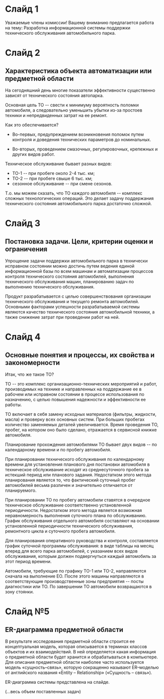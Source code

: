 # Слайд 1

Уважаемые члены комиссии! Вашему вниманию предлагается работа на тему:
Разработка информационной системы поддержки технического обслуживания
автомобильного парка.

# Слайд 2

## Характеристика объекта автоматизации или предметной области

На сегодняшний день многие показатели эффективности существенно зависят от
технического состояния автопарка.

Основная цель ТО -- свести к минимуму вероятность поломки автомобиля, а
следовательно уменьшить убытки из-за простоев техники и непредвиденных затрат на
ее ремонт.

Как это обеспечивается?

- Во-первых, предупреждением возникновения поломок путем контроля и доведения
  технических параметров до номинальных.

- Во-вторых, проведением смазочных, регулировочных, крепежных и других видов
  работ.

Техническое обслуживание бывает разных видов:

- ТО-1 -- при пробеге около 2-4 тыс. км;
- ТО-2 -- при пробеге свыше 6 тыс. км;
- сезонное обслуживание -- при смене сезонов.

Т.о. мы можем сказать, что ТО каждого автомобиля -- комплекс сложных
технологических операций. Это делает задачу поддержания технического состояния
автомобильного парка достаточно сложной.

# Слайд 3

## Постановка задачи. Цели, критерии оценки и ограничения

Упрощение задачи поддержки автомобильного парка в технически исправном состоянии
можно достичь путем ведения единой информационной базы по всем машинам и
автоматизации процессов контроля технического состояния автомобилей, выполнения
технического обслуживания машин, планированию задач по выполнению технического
обслуживания.

Продукт разрабатывается с целью совершенствования организации технического
обслуживания и текущего ремонта автомобилей. Основными факторами успешности
разрабатываемой системы являются качество технического состояния автомобильной
техники, а также снижение затрат при проведении работ на ней.

# Слайд 4

## Основные понятия и процессы, их свойства и закономерности

Итак, что же такое ТО?

ТО -- это комплекс организационно-технических мероприятий и работ, производимых
на технике и направленных на поддержание ее в рабочем или исправном состоянии в
процессе использования по назначению, с целью повышения надежности и
эффективности ее работы.

ТО включает в себя замену исходных материалов (фильтры, жидкости, масла) и
проверку всех основных систем. При больших пробегах количество заменяемых
деталей увеличивается. Время проведения ТО, пробег, на котором оно было сделано,
отражается в сервисной книжке автомобиля.

Планирование прохождения автомобилями ТО бывает двух видов -- по календарному
времени и по пробегу автомобиля.

При планировании технического обслуживания по календарному времени для
установления планового дня постановки автомобиля в техническое обслуживание
исходят из среднесуточного пробега за истекший период или планового задания.
Недостатком этого метода планирования является то, что фактический суточный
пробег автомобилей весьма различен и значительно отличается от планируемого.

При планировании ТО по пробегу автомобили ставятся в очередное техническое
обслуживание соответственно установленной периодичности. Недостатком этого
метода является возможная неравномерность выполнения суточного плана по
обслуживанию. График обслуживания отдельного автомобиля составляют на основании
установленной периодичности технического обслуживания, ремонтного цикла и
суточного пробега автомобиля.

Для планирования оперативного руководства и контроля, составляется график
суточной программы обслуживания: в виде таблицы на месяц вперед для всего парка
автомобилей, с указанием всех видов обслуживания, которым должен подвергнуться
каждый автомобиль за этот период времени.

Автомобили, требующие по графику ТО-1 или ТО-2, направляются сначала на
выполнение ЕО. После этого машины направляются в соответствующие
производственные зоны предприятия -- посты диагностики или ТО. По завершении ТО
автомобили возвращаются в зону стоянки.

# Слайд №5

## ER-диаграмма предметной области

В результате исследования предметной области строится ее концептуальная модель,
которая описывается в терминах классов объектов и их взаимодействий. В ней
определяется какая информация о предметной области будет хранится и
обрабатываться в компьютере. Для описания предметной области наиболее часто
используется модель «сущность–связь», которую сокращенно называют ER–моделью от
английского названия «Entity – Relationship» («Сущность – связь»).

ER-диаграмма системы представлена на слайде.

(...весь объем поставленных задач)
